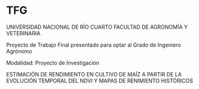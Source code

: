# TFG

UNIVERSIDAD NACIONAL DE RÍO CUARTO
FACULTAD DE AGRONOMÍA Y VETERINARIA

Proyecto de Trabajo Final presentado para optar al Grado de Ingeniero Agrónomo

Modalidad: Proyecto de Investigación

ESTIMACIÓN DE RENDIMIENTO EN CULTIVO DE MAÍZ A PARTIR DE LA EVOLUCIÓN TEMPORAL DEL NDVI Y MAPAS DE RENIMIENTO HISTÓRICOS
